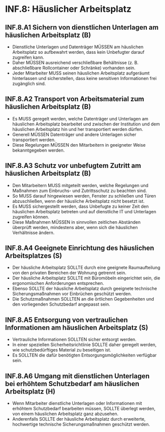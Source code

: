 # INF.8: Häuslicher Arbeitsplatz

## INF.8.A1 Sichern von dienstlichen Unterlagen am häuslichen Arbeitsplatz (B)

- Dienstliche Unterlagen und Datenträger MÜSSEN am häuslichen Arbeitsplatz so aufbewahrt werden, dass kein Unbefugter darauf zugreifen kann.
- Daher MÜSSEN ausreichend verschließbare Behältnisse (z. B. abschließbare Rollcontainer oder Schränke) vorhanden sein.
- Jeder Mitarbeiter MUSS seinen häuslichen Arbeitsplatz aufgeräumt hinterlassen und sicherstellen, dass keine sensitiven Informationen frei zugänglich sind.

## INF.8.A2 Transport von Arbeitsmaterial zum häuslichen Arbeitsplatz (B)

- Es MUSS geregelt werden, welche Datenträger und Unterlagen am häuslichen Arbeitsplatz bearbeitet und zwischen der Institution und dem häuslichen Arbeitsplatz hin und her transportiert werden dürfen.
- Generell MÜSSEN Datenträger und andere Unterlagen sicher transportiert werden.
- Diese Regelungen MÜSSEN den Mitarbeitern in geeigneter Weise bekanntgegeben werden.

## INF.8.A3 Schutz vor unbefugtem Zutritt am häuslichen Arbeitsplatz (B)

- Den Mitarbeitern MUSS mitgeteilt werden, welche Regelungen und Maßnahmen zum Einbruchs- und Zutrittsschutz zu beachten sind.
- So MUSS darauf hingewiesen werden, Fenster zu schließen und Türen abzuschließen, wenn der häusliche Arbeitsplatz nicht besetzt ist.
- Es MUSS sichergestellt werden, dass Unbefugte zu keiner Zeit den häuslichen Arbeitsplatz betreten und auf dienstliche IT und Unterlagen zugreifen können.
- Diese Maßnahmen MÜSSEN in sinnvollen zeitlichen Abständen überprüft werden, mindestens aber, wenn sich die häuslichen Verhältnisse ändern.

## INF.8.A4 Geeignete Einrichtung des häuslichen Arbeitsplatzes (S)

- Der häusliche Arbeitsplatz SOLLTE durch eine geeignete Raumaufteilung von den privaten Bereichen der Wohnung getrennt sein.
- Der häusliche Arbeitsplatz SOLLTE mit Büromöbeln eingerichtet sein, die ergonomischen Anforderungen entsprechen.
- Ebenso SOLLTE der häusliche Arbeitsplatz durch geeignete technische Sicherungsmaßnahmen vor Einbrüchen geschützt werden.
- Die Schutzmaßnahmen SOLLTEN an die örtlichen Gegebenheiten und den vorliegenden Schutzbedarf angepasst sein.

## INF.8.A5 Entsorgung von vertraulichen Informationen am häuslichen Arbeitsplatz (S)

- Vertrauliche Informationen SOLLTEN sicher entsorgt werden.
- In einer speziellen Sicherheitsrichtlinie SOLLTE daher geregelt werden, wie schutzbedürftiges Material zu beseitigen ist.
- Es SOLLTEN die dafür benötigten Entsorgungsmöglichkeiten verfügbar sein.

## INF.8.A6 Umgang mit dienstlichen Unterlagen bei erhöhtem Schutzbedarf am häuslichen Arbeitsplatz (H)

- Wenn Mitarbeiter dienstliche Unterlagen oder Informationen mit erhöhtem Schutzbedarf bearbeiten müssen, SOLLTE überlegt werden, von einem häuslichen Arbeitsplatz ganz abzusehen.
- Anderenfalls SOLLTE der häusliche Arbeitsplatz durch erweiterte, hochwertige technische Sicherungsmaßnahmen geschützt werden.


